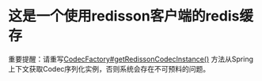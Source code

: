# 这是一个使用redisson客户端的redis缓存
重要提醒：请重写[CodecFactory#getRedissonCodecInstance()](src/main/java/com/muses/cache/CodecFactory.java#L15-L32)
方法从Spring上下文获取Codec序列化实例，否则系统会存在不可预料的问题。


